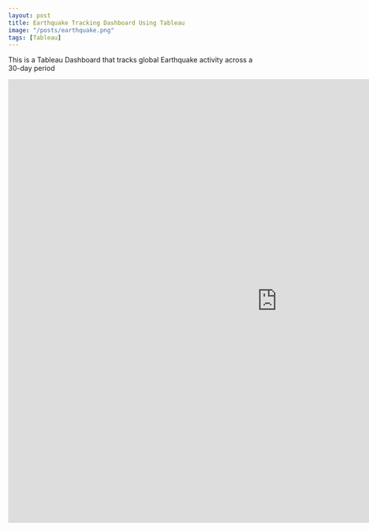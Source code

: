 ```yaml
---
layout: post
title: Earthquake Tracking Dashboard Using Tableau
image: "/posts/earthquake.png"
tags: [Tableau]
---
```

This is a Tableau Dashboard that tracks global Earthquake activity across a 30-day period
<iframe seamless frameborder="0" src="https://public.tableau.com/views/HaroneEarthQuakeDashboard/DSIEarthquakeTracker?:language=en-US&:sid=&:redirect=auth&:display_count=n&:origin=viz_share_link?:language=en-US&publish=yes&:sid=&:redirect=auth&:display_count=n&:origin=viz_share_link?:embed=yes&:display_count=yes&:showVizHome=no" width = '1090' height = '900'></iframe>


